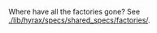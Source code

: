 Where have all the factories gone?  See [./lib/hyrax/specs/shared_specs/factories/](./lib/hyrax/specs/shared_specs/factories/).
